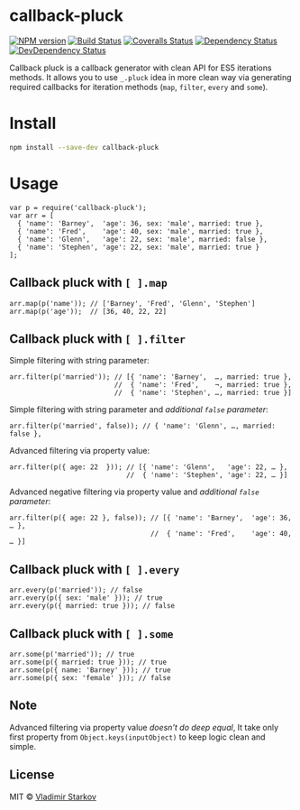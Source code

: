 # callback-pluck

[![NPM version][npm-image]][npm-url]
[![Build Status][travis-image]][travis-url]
[![Coveralls Status][coveralls-image]][coveralls-url]
[![Dependency Status][depstat-image]][depstat-url]
[![DevDependency Status][depstat-dev-image]][depstat-dev-url]



Callback pluck is a callback generator with clean API for ES5 iterations methods.
It allows you to use `_.pluck` idea in more clean way via generating required
callbacks for iteration methods (`map`, `filter`, `every` and `some`).

# Install

```bash
npm install --save-dev callback-pluck
```

# Usage

```
var p = require('callback-pluck');
var arr = [
  { 'name': 'Barney',  'age': 36, sex: 'male', married: true },
  { 'name': 'Fred',    'age': 40, sex: 'male', married: true },
  { 'name': 'Glenn',   'age': 22, sex: 'male', married: false },
  { 'name': 'Stephen', 'age': 22, sex: 'male', married: true }
];
```

## Callback pluck with `[ ].map`

```
arr.map(p('name')); // ['Barney', 'Fred', 'Glenn', 'Stephen']
arr.map(p('age'));  // [36, 40, 22, 22]
```

## Callback pluck with `[ ].filter`

Simple filtering with string parameter:
```
arr.filter(p('married')); // [{ 'name': 'Barney',  …, married: true },
                          //  { 'name': 'Fred',    ¬, married: true },
                          //  { 'name': 'Stephen', …, married: true }]
```

Simple filtering with string parameter and _additional `false` parameter_:
```
arr.filter(p('married', false)); // { 'name': 'Glenn', …, married: false },
```

Advanced filtering via property value:

```
arr.filter(p({ age: 22  })); // [{ 'name': 'Glenn',   'age': 22, … },
                             //  { 'name': 'Stephen', 'age': 22, … }]
```

Advanced negative filtering via property value and _additional `false` parameter_:
```
arr.filter(p({ age: 22 }, false)); // [{ 'name': 'Barney',  'age': 36, … },
                                   //  { 'name': 'Fred',    'age': 40, … }]
```

## Callback pluck with `[ ].every`

```
arr.every(p('married')); // false
arr.every(p({ sex: 'male' })); // true
arr.every(p({ married: true })); // false
```

## Callback pluck with `[ ].some`

```
arr.some(p('married')); // true
arr.some(p({ married: true })); // true
arr.some(p({ name: 'Barney' })); // true
arr.some(p({ sex: 'female' })); // false
```

## Note

Advanced filtering via property value _doesn't do deep equal_, It take only
first property from `Object.keys(inputObject)` to keep logic clean and simple.


## License

MIT © [Vladimir Starkov](http://vstarkov.com/)

[npm-url]: https://npmjs.org/package/callback-pluck
[npm-image]: http://img.shields.io/npm/v/callback-pluck.svg

[travis-url]: https://travis-ci.org/matmuchrapna/callback-pluck
[travis-image]: http://img.shields.io/travis/matmuchrapna/callback-pluck.svg

[coveralls-url]: https://coveralls.io/r/matmuchrapna/callback-pluck
[coveralls-image]: http://img.shields.io/coveralls/matmuchrapna/callback-pluck.svg

[depstat-url]: https://david-dm.org/matmuchrapna/callback-pluck
[depstat-image]: https://david-dm.org/matmuchrapna/callback-pluck.svg

[depstat-dev-url]: https://david-dm.org/matmuchrapna/callback-pluck
[depstat-dev-image]: https://david-dm.org/matmuchrapna/callback-pluck/dev-status.svg
